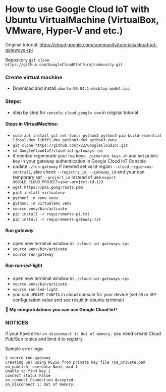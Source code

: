 # How to use Google Cloud IoT with Ubuntu VirtualMachine (VirtualBox, VMware, Hyper-V and etc.)

Original tutorial: https://cloud.google.com/community/tutorials/cloud-iot-gateways-rpi

Repository `git clone https://github.com/GoogleCloudPlatform/community.git`


### Create virtual machine
* Download and install `ubuntu-20.04.1-desktop-amd64.iso`

### Steps:

* step by step for `console.cloud.google.com` in original tutorial

#### Steps in VirtualMachine:

* `sudo apt install git net-tools python3 python3-pip build-essential libssl-dev libffi-dev python3-dev python3-venv`
* `git clone https://github.com/xv2/GoogleCloudIoT.git`
* `cd GoogleCloudIoT/cloud-iot-gateways-rpi`
* if needed regenerate your rsa keys `./generate_keys.sh` and set public key in your gateway authentication in Google Cloud IoT Console
* update `./run-gateway` if needed set valid region `--cloud_region=us-central1`, also check `--registry_id`, `--gateway_id` and your can temporary set `--project_id` instead of use `export GOOGLE_CLOUD_PROJECT=your-project-id-123`
* `wget https://pki.goog/roots.pem`
* `pip3 install virtualenv`
* `python3 -m venv venv`
* `python3 -m virtualenv venv`
* `source venv/bin/activate`
* `pip install -r requirements-pi.txt`
* `pip install -r requirements-gateway.txt`


##### Run gateway
* open new terminal window in `./cloud-iot-gateways-rpi`
* `source venv/bin/activate`
* `source run-gateway`

##### Run run-led-light
* open new terminal window in `./cloud-iot-gateways-rpi`
* `source venv/bin/activate`
* `source run-led-light`
* you can `UPDATE CONFIG` in cloud console for your device (set `ON` or `OFF` configuration value and see result in ubuntu terminal)

:tada: **My congratulations you can use Google Cloud IoT!**


### NOTICES
if your have error `on_disconnect 1: Out of memory.` you need create Cloud Pub/Sub topics and bind it to registry

Sample error logs:
```
$ source run-gateway
Creating JWT using RS256 from private key file rsa_private.pem
on_publish, userdata None, mid 1
Unable to find key 1
connect status False
on_connect Connection Accepted.
on_disconnect 1: Out of memory.
```
